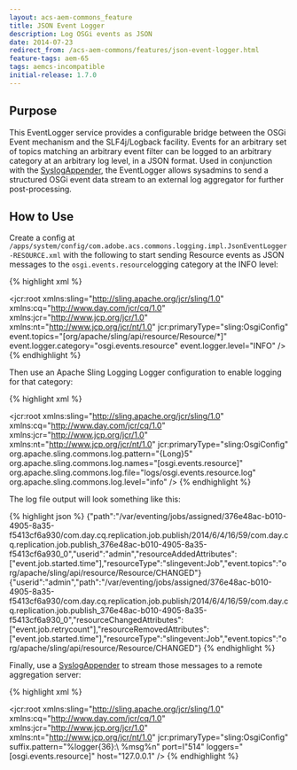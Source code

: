 ```yaml
---
layout: acs-aem-commons_feature
title: JSON Event Logger
description: Log OSGi events as JSON
date: 2014-07-23
redirect_from: /acs-aem-commons/features/json-event-logger.html
feature-tags: aem-65
tags: aemcs-incompatible
initial-release: 1.7.0
---
```


## Purpose

This EventLogger service provides a configurable bridge between the OSGi Event mechanism and the SLF4j/Logback facility. Events for an arbitrary set of topics matching an arbitrary event filter can be logged to an arbitrary category at an arbitrary log level, in a JSON format. Used in conjunction with the [SyslogAppender](/acs-aem-commons/features/syslog-appender/index.html), the EventLogger allows sysadmins to send a structured OSGi event data stream to an external log aggregator for further post-processing.


## How to Use

Create a config at `/apps/system/config/com.adobe.acs.commons.logging.impl.JsonEventLogger-RESOURCE.xml` with the following to start sending Resource events as JSON messages to the `osgi.events.resource`logging category at the INFO level:

{% highlight xml %}
<?xml version="1.0" encoding="UTF-8"?>
<jcr:root xmlns:sling="http://sling.apache.org/jcr/sling/1.0" xmlns:cq="http://www.day.com/jcr/cq/1.0"
    xmlns:jcr="http://www.jcp.org/jcr/1.0" xmlns:nt="http://www.jcp.org/jcr/nt/1.0"
    jcr:primaryType="sling:OsgiConfig"
    event.topics="[org/apache/sling/api/resource/Resource/*]"
    event.logger.category="osgi.events.resource"
    event.logger.level="INFO"
    />
{% endhighlight %}     


Then use an Apache Sling Logging Logger configuration to enable logging for that category:

{% highlight xml %}
<?xml version="1.0" encoding="UTF-8"?>
<jcr:root xmlns:sling="http://sling.apache.org/jcr/sling/1.0" xmlns:cq="http://www.day.com/jcr/cq/1.0"
    xmlns:jcr="http://www.jcp.org/jcr/1.0" xmlns:nt="http://www.jcp.org/jcr/nt/1.0"
    jcr:primaryType="sling:OsgiConfig"
    org.apache.sling.commons.log.pattern="{Long}5"
    org.apache.sling.commons.log.names="[osgi.events.resource]"
    org.apache.sling.commons.log.file="logs/osgi.events.resource.log"
    org.apache.sling.commons.log.level="info"
    />
{% endhighlight %}    

The log file output will look something like this:

{% highlight json %}
{"path":"/var/eventing/jobs/assigned/376e48ac-b010-4905-8a35-f5413cf6a930/com.day.cq.replication.job.publish/2014/6/4/16/59/com.day.cq.replication.job.publish_376e48ac-b010-4905-8a35-f5413cf6a930_0","userid":"admin","resourceAddedAttributes":["event.job.started.time"],"resourceType":"slingevent:Job","event.topics":"org/apache/sling/api/resource/Resource/CHANGED"}
{"userid":"admin","path":"/var/eventing/jobs/assigned/376e48ac-b010-4905-8a35-f5413cf6a930/com.day.cq.replication.job.publish/2014/6/4/16/59/com.day.cq.replication.job.publish_376e48ac-b010-4905-8a35-f5413cf6a930_0","resourceChangedAttributes":["event.job.retrycount"],"resourceRemovedAttributes":["event.job.started.time"],"resourceType":"slingevent:Job","event.topics":"org/apache/sling/api/resource/Resource/CHANGED"}
{% endhighlight %}    

Finally, use a [SyslogAppender](/acs-aem-commons/features/syslog-appender/index.html) to stream those messages to a remote aggregation server:

{% highlight xml %}
<?xml version="1.0" encoding="UTF-8"?>
<jcr:root xmlns:sling="http://sling.apache.org/jcr/sling/1.0" xmlns:cq="http://www.day.com/jcr/cq/1.0"
    xmlns:jcr="http://www.jcp.org/jcr/1.0" xmlns:nt="http://www.jcp.org/jcr/nt/1.0"
    jcr:primaryType="sling:OsgiConfig"
    suffix.pattern="%logger{36}:\ %msg%n"
    port=I"514"
    loggers="[osgi.events.resource]"
    host="127.0.0.1"
    />
{% endhighlight %}   
